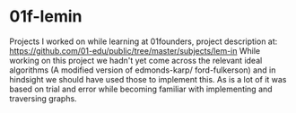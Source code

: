 # 01f-lemin
Projects I worked on while learning at 01founders, project description at: https://github.com/01-edu/public/tree/master/subjects/lem-in
While working on this project we hadn't yet come across the relevant ideal algorithms (A modified version of edmonds-karp/ ford-fulkerson) and in hindsight we should have used those to implement this. As is a lot of it was based on trial and error while becoming familiar with implementing and traversing graphs. 
